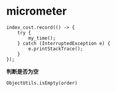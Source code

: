 

# micrometer

```
index_cost.record(() -> {
    try {
        my_time();
    } catch (InterruptedException e) {
        e.printStackTrace();
    }
});
```

**判断是否为空**
```
ObjectUtils.isEmpty(order)
```


